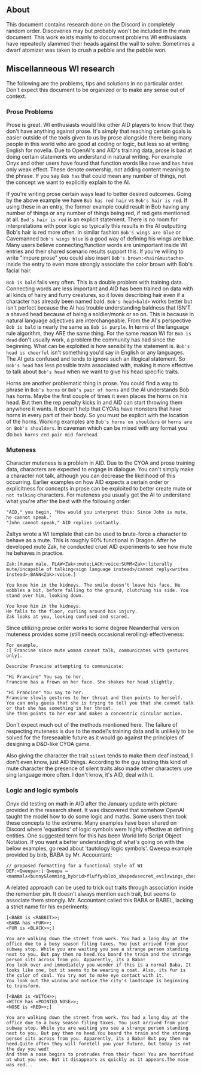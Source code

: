 ## About
This document contains research done on the Discord in completely random order. Discoveries may but probably won't be included in the main document. This work exists mainly to document problems WI enthusiasts have repeatedly slammed their heads against the wall to solve. Sometimes a dwarf atomizer was taken to crush a pebble and the pebble won.

## Miscellanneous WI research
The following are the problems, tips and solutions in no particular order. Don't expect this document to be organized or to make any sense out of context.


### Prose Problems
Prose is great. WI enthusiasts would like other AID players to know that they don't have anything against prose. It's simply that reaching certain goals is easier outside of the tools given to us by prose alongside there being many people in this world who are good at coding or logic, but less so at writing English for novella. Due to OpenAI's and AID's training data, prose is bad at doing certain statements we understand in natural writing. For example Onyx and other users have found that function words like `have` and `has` have only weak effect. These denote ownership, not adding content meaning to the phrase. If you say `Bob has` that could mean any number of things, not the concept we want to explicitly explain to the AI.

If you're writing prose certain ways lead to better desired outcomes. Going by the above example we have `Bob has red hair` vs `Bob's hair is red`. If using these in an entry, the former example could result in Bob having any number of things or any number of things being red, if red gets mentioned at all. `Bod's hair is red` is an explicit statement. There is no room for interpretations with poor logic so typically this results in the AI outputting Bob's hair is red more often. In similar fashion `Bob's wings are blue` or Cavemanned `Bob's wings blue` is a good way of defining his wings are blue. Many users believe connecting/function words are unimportant inside WI entries and their shared scenario results support this. If you're willing to write "impure prose" you could also insert `Bob's brown:<hair&mustache>` inside the entry to even more strongly associate the color brown with Bob's facial hair.

`Bob is bald` fails very often. This is a double problem with training data. Connecting words are less important and AID has been trained on data with all kinds of hairy and furry creatures, so it loves describing hair even if a character has already been named bald. `Bob's head<bald>` works better but isn't perfect because the AI has trouble understanding baldness that ISN'T a shaved head because of being a soldier/monk or so on. This is because in natural language adjectives are interchangeable. From the AI's perspective `Bob is bald` is nearly the same as `Bob is purple`. In terms of the language rule algorithm, they ARE the same thing. For the same reason WI for `Bob is dead` don't usually work, a problem the community has had since the beginning. What can be exploited is how sensibility the statement is. `Bob's head is cheerful` isn't something you'd say in English or any languages. The AI gets confused and tends to ignore such an illogical statement. So `Bob's head` has less possible traits associated with, making it more effective to talk about `Bob's head` when we want to give his head specific traits.

Horns are another problematic thing in prose. You could find a way to phrase in `Bob's horns` or `Bob's pair of horns` and the AI understands Bob has horns. Maybe the first couple of times it even places the horns on his head. But then the rep penalty kicks in and AID can start throwing them anywhere it wants. It doesn't help that CYOAs have monsters that have horns in every part of their body. So you must be explicit with the location of the horns. Working examples are `Bob's horns on shoulders` or `horns are on Bob's shoulders`. In caveman which can be mixed with any format you do `bob horns red pair mid forehead`.


### Muteness
Character muteness is a problem in AID. Due to the CYOA and prose training data, characters are expected to engage in dialogue. You can't simply make a character not talk, although you can decrease the likelihood of this occurring. Earlier examples on how AID expects a certain order or explicitness for concepts in prose can be exploited to better create mute or `not talking` characters. For muteness you usually get the AI to understand what you're after the best with the following order:
```
"AID," you begin, "How would you interpret this: Since John is mute, he cannot speak." 
"John cannot speak," AID replies instantly. 
```
Zaltys wrote a WI template that can be used to brute-force a character to behave as a mute. This is roughly 90% functional in Dragon. After he developed mute Zak, he conducted cruel AID experiments to see how mute he behaves in practice.
```
Zak:[Human male. FLAW<Zak>:mute;LACK:voice;SUMM<Zak>:literally mute/incapable of talking<sign language instead>/cannot reply<writes instead>;BANN<Zak>:voice.]
```
```
You knee him in the kidneys. The smile doesn't leave his face. He wobbles a bit, before falling to the ground, clutching his side. You stand over him, looking down.

You knee him in the kidneys.
He falls to the floor, curling around his injury.
Zak looks at you, looking confused and scared.
```

Since utilizing prose order works to some degree Neanderthal version muteness provides some (still needs occasional rerolling) effectiveness:
```
For example, 
:[ Francine since mute woman cannot talk, communicates with gestures only].

Describe Francine attempting to communicate:

"Hi Francine" You say to her.
Francine has a frown on her face. She shakes her head slightly.
```
```
"Hi Francine" You say to her.
Francine slowly gestures to her throat and then points to herself.
You can only guess that she is trying to tell you that she cannot talk or that she has something in her throat.
She then points to her ear and makes a concentric circular motion.
```

Don't expect much out of the methods mentioned here. The failure of respecting muteness is due to the model's training data and is unlikely to be solved for the foreseaable future as it would go against the principles of designing a D&D-like CYOA game.

Also giving the character the trait `silent` tends to make them deaf instead, I don't even know, just AID things. According to the guy testing this kind of mute character the presence of silent traits also made other characters use sing language more often. I don't know, it's AID, deal with it.


### Logic and logic symbols
Onyx did testing on math in AID after the January update with picture provided in the research sheet. It was discovered that somehow OpenAI taught the model how to do some logic and maths. Some users then took these concepts to the extreme. Many examples have been shared on Discord where 'equations' of logic symbols were highly effective at defining entities. One suggested term for this has been World Info Script Object Notation. If you want a better understanding of what's going on with the below examples, go read about 'tautology logic symbols'. Qweepa example provided by birb, BABA by Mr. Accountant:
```
// proposed formatting for a functional style of WI
DEF:<Qweepa>:[ Qweepa ⇔ <mammal∧<bunny&lemming_hybrid>fluffy∧blob_shaped∧secret_evil∧wings_cherub∧herbivore<¬good¬carnivore>>.] 
```
A related approach can be used to trick out traits through association inside the remember pin. It doesn't always mention each trait, but seems to associate them strongly. Mr. Accountant called this BABA or BABEL, lacking a strict name for his experiments:
```
[<BABA is <RABBIT>>;
<BABA has <FUR>>;
<FUR is <BLACK>>;]
```
```
You are walking down the street from work. You had a long day at the office due to a busy season filing taxes. You just arrived from your subway stop. While you are waiting you see a strange person standing next to you. But pay them no heed.You board the train and the strange person sits across from you. Apparently, its a Baba!
You look over and immediately you wonder if this is a normal Baba. It looks like one, but it seems to be wearing a coat. Also, its fur is the color of coal. You try not to make eye contact with it.
You look out the window and notice the city's landscape is beginning to transform.
```
```
[<BABA is <WITCH>>;
<WITCH has <POINTED_NOSE>>;
<NOSE is <RED>>;]
```
```
You are walking down the street from work. You had a long day at the office due to a busy season filing taxes. You just arrived from your subway stop. While you are waiting you see a strange person standing next to you. But pay them no heed.You board the train and the strange person sits across from you. Apparently, its a Baba! But pay them no heed.Quite often they will foretell you your future, but today is not the day you wed!
And then a nose begins to protrudes from their face! You are horrified at what you see. But it disappears as quickly as it appears.The nose was red...
```